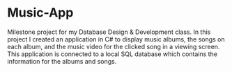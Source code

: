 # Music-App
Milestone project for my Database Design &amp; Development class. In this project I created an application in C# to display music albums, the songs on each album, and the music video for the clicked song in a viewing screen. This application is connected to a local SQL database which contains the information for the albums and songs.
